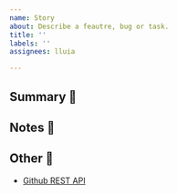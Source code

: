 ```yaml
---
name: Story
about: Describe a feautre, bug or task.
title: ''
labels: ''
assignees: lluia

---
```


## Summary 💭

<!-- your summary here -->

## Notes 📓

<!-- your notes here -->

## Other 🔗

- [Github REST API](https://docs.github.com/en/rest)
